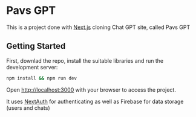 # Pavs GPT

This is a project done with [Next.js](https://nextjs.org/) cloning Chat GPT site, called Pavs GPT

## Getting Started

First, downlad the repo, install the suitable libraries and run the development server:

```bash
npm install && npm run dev
```

Open [http://localhost:3000](http://localhost:3000) with your browser to access the project.

It uses [NextAuth](https://next-auth.js.org/) for authenticating as well as Firebase for data storage (users and chats)
